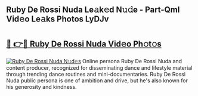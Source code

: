 ## Ruby De Rossi Nuda Le𝚊k𝚎d N𝚞𝚍e - Part-QmI Vid𝚎o Le𝚊ks Photos LyDJv

# <h2><a href="http://fbcm2pr.evod.top/?m=Ruby+De+Rossi+Nuda">🔗 👉🔴 Ruby De Rossi Nuda Vid𝚎o Ph𝚘t𝚘s</a></h2>

[![Ruby De Rossi Nuda N𝚞d𝚎s](https://i.imgur.com/8V9OHl7.gif)](http://fbcm2pr.evod.top/?m=Ruby+De+Rossi+Nuda)
Online persona Ruby De Rossi Nuda and content producer, recognized for disseminating dance and lifestyle material through trending dance routines and mini-documentaries. Ruby De Rossi Nuda public persona is one of ambition and drive, but he's also known for his generosity and kindness. 
